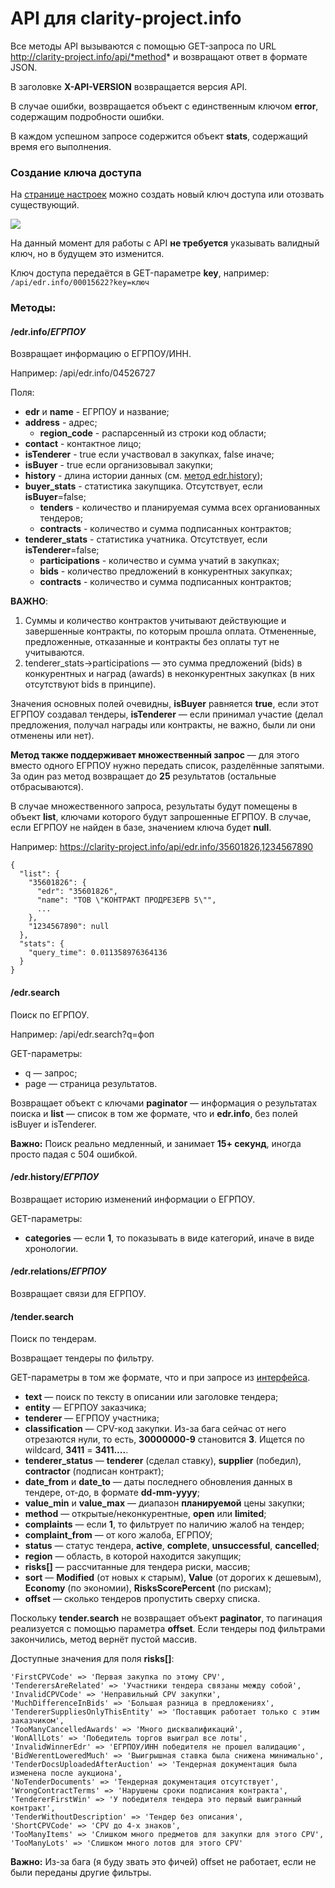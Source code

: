 # API для clarity-project.info

Все методы API вызываются с помощью GET-запроса по URL http://clarity-project.info/api/*method* и возвращают ответ в формате JSON.

В заголовке **X-API-VERSION** возвращается версия API.

В случае ошибки, возвращается объект с единственным ключом **error**, содержащим подробности ошибки.

В каждом успешном запросе содержится объект **stats**, содержащий время его выполнения.

### Создание ключа доступа
На [странице настроек](https://clarity-project.info/me/api) можно создать новый ключ доступа или отозвать существующий. 

![](https://i.imgur.com/jGu0Qls.png)

На данный момент для работы с API **не требуется** указывать валидный ключ, но в будущем это изменится.

Ключ доступа передаётся в GET-параметре **key**, например: 
``` /api/edr.info/00015622?key=ключ ```

### Методы:
#### /edr.info/*ЕГРПОУ*
Возвращает информацию о ЕГРПОУ/ИНН.

Например: /api/edr.info/04526727

Поля: 
* **edr** и **name** - ЕГРПОУ и название;
* **address** - адрес;
   * **region_code** - распарсенный из строки код области;
* **contact** - контактное лицо;
* **isTenderer** - true если участвовал в закупках, false иначе;
* **isBuyer** - true если организовывал закупки;
* **history** - длина истории данных (см. [метод edr.history](#edrhistoryЕГРПОУ));
* **buyer_stats** - статистика закупщика. Отсутствует, если **isBuyer**=false;
   * **tenders** - количество и планируемая сумма всех органиованных тендеров;
   * **contracts** - количество и сумма подписанных контрактов;
* **tenderer_stats** - статистика учатника. Отсутствует, если **isTenderer**=false;
   * **participations** - количество и сумма учатий в закупках;
   * **bids** - количество предложений в конкурентных закупках;
   * **contracts** - количество и сумма подписанных контрактов;

**ВАЖНО**:
1. Суммы и количество контрактов учитывают действующие и завершенные контракты, по которым прошла оплата. Отмененные, предложенные, отказанные и контракты без оплаты тут не учитываются.
2. tenderer_stats->participations — это сумма предложений (bids) в конкурентных и наград (awards) в неконкурентных закупках (в них отсутствуют bids в принципе). 

Значения основных полей очевидны, **isBuyer** равняется **true**, если этот ЕГРПОУ создавал тендеры, **isTenderer** — если принимал участие (делал предложения, получал награды или контракты, не важно, были ли они отменены или нет).

**Метод также поддерживает множественный запрос** — для этого вместо одного ЕГРПОУ нужно передать список, разделённые запятыми. За один раз метод возвращает до **25** результатов (остальные отбрасываются). 

В случае множественного запроса, результаты будут помещены в объект **list**, ключами которого будут запрошенные ЕГРПОУ. 
В случае, если ЕГРПОУ не найден в базе, значением ключа будет **null**.

Например: https://clarity-project.info/api/edr.info/35601826,1234567890
```
{
  "list": {
    "35601826": {
      "edr": "35601826",
      "name": "ТОВ \"КОНТРАКТ ПРОДРЕЗЕРВ 5\"",
      ...
    },
    "1234567890": null
  },
  "stats": {
    "query_time": 0.011358976364136
  }
}
```

#### /edr.search
Поиск по ЕГРПОУ.

Например: /api/edr.search?q=фоп

GET-параметры: 
* q — запрос;
* page — страница результатов.

Возвращает объект с ключами **paginator** — информация о результатах поиска и **list** — список в том же формате, что и **edr.info**, без полей isBuyer и isTenderer.

**Важно:**
Поиск реально медленный, и занимает **15+ секунд**, иногда просто падая с 504 ошибкой.

#### /edr.history/*ЕГРПОУ*
Возвращает историю изменений информации о ЕГРПОУ.

GET-параметры:
* **categories** — если **1**, то показывать в виде категорий, иначе в виде хронологии. 

#### /edr.relations/*ЕГРПОУ*
Возвращает связи для ЕГРПОУ.

#### /tender.search
Поиск по тендерам. 

Возвращает тендеры по фильтру. 

GET-параметры в том же формате, что и при запросе из [интерфейса](http://clarity-project.info/tenders).
* **text** — поиск по тексту в описании или заголовке тендера;
* **entity** — ЕГРПОУ заказчика;
* **tenderer** — ЕГРПОУ участника;
* **classification** — CPV-код закупки. Из-за бага сейчас от него отрезаются нули, то есть, **30000000-9** становится **3**. Ищется по wildcard, **3411** = **3411....**.
* **tenderer_status** — **tenderer** (сделал ставку), **supplier** (победил), **contractor** (подписан контракт);
* **date_from** и **date_to** — даты последнего обновления данных в тендере, от-до, в формате **dd-mm-yyyy**;
* **value_min** и **value_max** — диапазон **планируемой** цены закупки;
* **method** — открытые/неконкурентные, **open** или **limited**;
* **complaints** — если **1**, то фильтрует по наличию жалоб на тендер;
* **complaint_from** — от кого жалоба, ЕГРПОУ;
* **status** — статус тендера, **active**, **complete**, **unsuccessful**, **cancelled**;
* **region** — область, в которой находится закупщик;
* **risks[]** — рассчитанные для тендера риски, массив;
* **sort** — **Modified** (от новых к старым), **Value** (от дорогих к дешевым), **Economy** (по экономии), **RisksScorePercent** (по рискам);
* **offset** — сколько тендеров пропустить сверху списка.

Поскольку **tender.search** не возвращает объект **paginator**, то пагинация реализуется с помощью параметра **offset**. Если тендеры под фильтрами закончились, метод вернёт пустой массив.

Доступные значения для поля **risks[]**:
```
'FirstCPVCode' => 'Первая закупка по этому CPV',
'TenderersAreRelated' => 'Участники тендера связаны между собой',
'InvalidCPVCode' => 'Неправильный CPV закупки',
'MuchDifferenceInBids' => 'Большая разница в предложениях',
'TendererSuppliesOnlyThisEntity' => 'Поставщик работает только с этим заказчиком',
'TooManyCancelledAwards' => 'Много дисквалификаций',
'WonAllLots' => 'Победитель торгов выиграл все лоты',
'InvalidWinnerEdr' => 'ЕГРПОУ/ИНН победителя не прошел валидацию',
'BidWerentLoweredMuch' => 'Выигрышная ставка была снижена минимально',
'TenderDocsUploadedAfterAuction' => 'Тендерная документация была изменена после аукциона',
'NoTenderDocuments' => 'Тендерная документация отсутствует',
'WrongContractTerms' => 'Нарушены сроки подписания контракта', 
'TendererFirstWin' => 'У победителя тендера это первый выигранный контракт',
'TenderWithoutDescription' => 'Тендер без описания', 
'ShortCPVCode' => 'CPV до 4-х знаков',
'TooManyItems' => 'Слишком много предметов для закупки для этого CPV',
'TooManyLots' => 'Слишком много лотов для этого CPV'
```

**Важно:**
Из-за бага (я буду звать это фичей) offset не работает, если не были переданы другие фильтры. 

